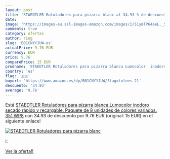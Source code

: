 ```yaml
---
layout: post
title: 'STAEDTLER Rotuladores para pizarra blanc al 34.93 % de descuento'
date: 
image: 'https://images-eu.ssl-images-amazon.com/images/I/51ymlP64aeL._SL200_.jpg'
comments: true
category: ofertas
author: ring
slug: 'B01CNYYJUW-es'
actualPrice: 9.76 EUR
currency: EUR
price: 9.76
comparePrice: 15 EUR
prodname: 'STAEDTLER Rotuladores para pizarra blanca Lumocolor  inodoro  secado rápido y recargable. Paquete de 8 unidades de colores variados. 351 WP8'
country: 'es'
flag: '🇪🇸'
buyurl: 'https://www.amazon.es/dp/B01CNYYJUW/?tag=tolees-21'
descuento: '34.93'
average: '9.76'
---
```


Está [STAEDTLER Rotuladores para pizarra blanca Lumocolor  inodoro  secado rápido y recargable. Paquete de 8 unidades de colores variados. 351 WP8](https://www.amazon.es/dp/B01CNYYJUW/?tag=tolees-21) con 34.93 de descuento por 9.76 EUR (original: 15 EUR) en el siguiente enlace!

[![STAEDTLER Rotuladores para pizarra blanc](https://images-eu.ssl-images-amazon.com/images/I/51ymlP64aeL._SL200_.jpg)](https://www.amazon.es/dp/B01CNYYJUW/?tag=tolees-21)

ℹ️:


[Ver la oferta!!](https://www.amazon.es/dp/B01CNYYJUW/?tag=tolees-21)
